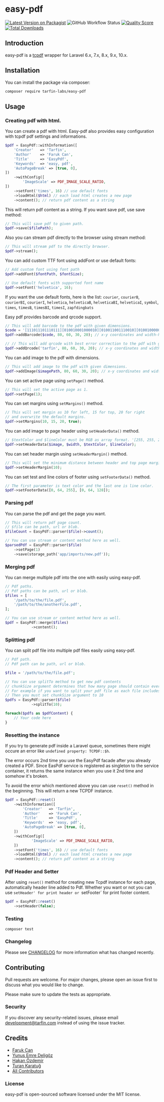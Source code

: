 # easy-pdf

[![Latest Version on Packagist](https://img.shields.io/packagist/v/tarfin-labs/easy-pdf.svg?style=flat-square)](https://packagist.org/packages/tarfin-labs/easy-pdf)
![GitHub Workflow Status](https://img.shields.io/github/workflow/status/tarfin-labs/easy-pdf/tests?label=tests)
[![Quality Score](https://img.shields.io/scrutinizer/g/tarfin-labs/easy-pdf.svg?style=flat-square)](https://scrutinizer-ci.com/g/tarfin-labs/easy-pdf)
[![Total Downloads](https://img.shields.io/packagist/dt/tarfin-labs/easy-pdf.svg?style=flat-square)](https://packagist.org/packages/tarfin-labs/easy-pdf)

## Introduction
easy-pdf is a [tcpdf](https://tcpdf.org/) wrapper for Laravel 6.x, 7.x, 8.x, 9.x, 10.x.

## Installation

You can install the package via composer:

```bash
composer require tarfin-labs/easy-pdf
```

## Usage

### Creating pdf with html.

You can create a pdf with html. Easy-pdf also provides easy configuration with tcpdf pdf settings and informations. 

``` php
$pdf = EasyPdf::withInformation([
    'Creator'   => 'Tarfin',
    'Author'    => 'Faruk Can',
    'Title'     => 'EasyPdf',
    'Keywords'  => 'easy, pdf',
    'AutoPageBreak' => [true, 0],
])
    ->withConfig([
        'ImageScale' => PDF_IMAGE_SCALE_RATIO,
])
    ->setFont('times', 16) // use default fonts
    ->loadHtml($html) // each load html creates a new page
    ->content(); // return pdf content as a string
```

This will return pdf content as a string. If you want save pdf, use save method:

``` php
// This will save pdf to given path.
$pdf->save($filePath);
```

Also you can stream pdf directly to the browser using stream method:
``` php
// This will stream pdf to the directly browser.
$pdf->stream();
```

You can add custom TTF font using addFont or use default fonts:
``` php
// Add custom font using font path
$pdf->addFont($fontPath, $fontSize);

// Use default fonts with supported font name
$pdf->setFont('helvetica', 16);
```

If you want the use default fonts, here is the list:
`courier`, `courierB`, `courierBI`, `courierI`, `helvetica`, `helveticaB`, `helveticaBI`, `helveticaI`, `symbol`, `times`, `timesB`, `timesBI`, `timesI`, `zapfdingbats`

Easy pdf provides barcode and qrcode support.

``` php
// This will add barcode to the pdf with given dimensions.
$code = '[111011101110111][010010001000010][010011001110010][010010000010010][010011101110010]';
$pdf->addBarcode($code, 80, 60, 30, 20); // x-y coordinates and width-height

// // This will add qrcode with best error correction to the pdf with given dimensions.
$pdf->addQrcode('tarfin', 80, 60, 30, 20); // x-y coordinates and width-height
```

You can add image to the pdf with dimensions.
``` php
// This will add image to the pdf with given dimensions.
$pdf->addImage($imagePath, 80, 60, 30, 20); // x-y coordinates and width-height
```

You can set active page using `setPage()` method.
```php
// This will set the active page as 1.
$pdf->setPage(1);
```

You can set margins using `setMargins()` method.
```php
// This will set margin as 10 for left, 15 for top, 20 for right
// and overwrite the default margins.  
$pdf->setMargins(10, 15, 20, true);
```

You can add image to page header using `setHeaderData()` method.
```php
// $textColor and $lineColor must be RGB as array format. '[255, 255, 255]'
$pdf->setHeaderData($image, $width, $textColor, $lineColor);
```

You can set header margin using `setHeaderMargin()` method.
```php
// This will set the minimum distance between header and top page margin. 
$pdf->setHeaderMargin(10);
```

You can set test and line colors of footer using `setFooterData()` method.
```php
// The first parameter is text color and the last one is line color.
$pdf->setFooterData([0, 64, 255], [0, 64, 128]);
```

### Parsing pdf

You can parse the pdf and get the page you want.
``` php
// This will return pdf page count.
// $file can be path, url or blob.
$fileCount = EasyPdf::parser($file)->count();

// You can use stream or content method here as well.
$parsedPdf = EasyPdf::parser($file)
    ->setPage(1)
    ->save(storage_path('app/imports/new.pdf'));
```

### Merging pdf

You can merge multiple pdf into the one with easily using easy-pdf.
``` php
// Pdf paths.
// Pdf paths can be path, url or blob.
$files = [
    '/path/to/the/file.pdf',
    '/path/to/the/anotherFile.pdf',
];

// You can use stream or content method here as well.
$pdf = EasyPdf::merge($files)
            ->content();
```

### Splitting pdf

You can split pdf file into multiple pdf files easily using easy-pdf.
``` php
// Pdf path.
// Pdf path can be path, url or blob.

$file = '/path/to/the/file.pdf';

// You can use splitTo method to get new pdf contents
// chunkSize argument determines that how many page should contain every pdf file
// For example if you want to split your pdf file as each file includes 10 page
// Then you must set chunkSize argument to 10
$pdfs = EasyPdf::parser($file)
            ->splitTo(10);

foreach($pdfs as $pdfContent) {
    // Your code here
}
```

### Resetting the instance
If you try to generate pdf inside a Laravel queue, sometimes there might occure an error like `undefined property: TCPDF::$h`.

The error occurs 2nd time you use the EasyPdf facade after you already created a PDF. Since EasPdf service is registered as singleton to the service container, it returns the same instance when you use it 2nd time and somehow it's broken.

To avoid the error which mentioned above you can use `reset()` method in the beginning. This will return a new TCPDF instance.

```php
$pdf = EasyPdf::reset()
    ->withInformation([
        'Creator'   => 'Tarfin',
        'Author'    => 'Faruk Can',
        'Title'     => 'EasyPdf',
        'Keywords'  => 'easy, pdf',
        'AutoPageBreak' => [true, 0],
    ])
    ->withConfig([
            'ImageScale' => PDF_IMAGE_SCALE_RATIO,
    ])
    ->setFont('times', 16) // use default fonts
    ->loadHtml($html) // each load html creates a new page
    ->content(); // return pdf content as a string
```

### Pdf Header and Setter
After using `reset()` method for creating new Tcpdf instance for each page, automatically header line added to Pdf. Whether you want or not you can use `setHeader' for print header or `setFooter` for print footer content.

```php
$pdf = EasyPdf::reset()
    ->setHeader(false);
```

### Testing

``` bash
composer test
```

### Changelog

Please see [CHANGELOG](CHANGELOG.md) for more information what has changed recently.

## Contributing

Pull requests are welcome. For major changes, please open an issue first to discuss what you would like to change.

Please make sure to update the tests as appropriate.

### Security

If you discover any security-related issues, please email development@tarfin.com instead of using the issue tracker.

## Credits

- [Faruk Can](https://github.com/frkcn)
- [Yunus Emre Deligöz](https://github.com/deligoez)
- [Hakan Özdemir](https://github.com/hozdemir)
- [Turan Karatuğ](https://github.com/tkaratug)
- [All Contributors](../../contributors)

### License
easy-pdf is open-sourced software licensed under the MIT license.

